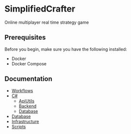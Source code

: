 # SimplifiedCrafter

Online multiplayer real time strategy game

## Prerequisites

Before you begin, make sure you have the following installed:

- Docker
- Docker Compose

## Documentation

* [Workflows](https://github.com/jtomaspm/SimplifiedCrafter/blob/main/documentation/workflows.md)
* [C#](https://github.com/jtomaspm/SimplifiedCrafter/blob/main/documentation/csharp)
    * [ApiUtils](https://github.com/jtomaspm/SimplifiedCrafter/blob/main/documentation/csharp/apiutils.md)
    * [Backend](https://github.com/jtomaspm/SimplifiedCrafter/blob/main/documentation/csharp/backend.md)
    * [Database](https://github.com/jtomaspm/SimplifiedCrafter/blob/main/documentation/csharp/database.md)
* [Database](https://github.com/jtomaspm/SimplifiedCrafter/blob/main/documentation/environment.md)
* [Infrastructure](https://github.com/jtomaspm/SimplifiedCrafter/blob/main/documentation/environment.md)
* [Scripts](https://github.com/jtomaspm/SimplifiedCrafter/blob/main/documentation/scripts.md)

